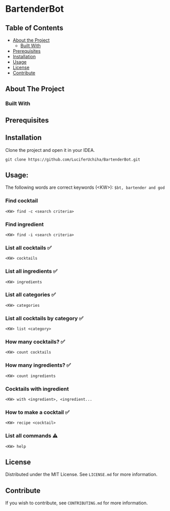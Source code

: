 # BartenderBot

## Table of Contents

* [About the Project](#about-the-project)
  * [Built With](#built-with)
* [Prerequisites](#prerequisites)
* [Installation](#installation)
* [Usage](#usage)
* [License](#license)
* [Contribute](#contribute)

## About The Project

### Built With

## Prerequisites

## Installation

Clone the project and open it in your IDEA.
``` 
git clone https://github.com/LuciferUchiha/BartenderBot.git
```

## Usage:
The following words are correct keywords (\<KW\>): ```$bt, bartender and god```

### Find cocktail
``` 
<KW> find -c <search criteria>
``` 

### Find ingredient 
``` 
<KW> find -i <search criteria>
``` 

### List all cocktails ✅
``` 
<KW> cocktails
```

### List all ingredients ✅
``` 
<KW> ingredients
```

### List all categories ✅
``` 
<KW> categories
```

### List all cocktails by category ✅
``` 
<KW> list <category>
```

### How many cocktails? ✅
``` 
<KW> count cocktails
```

### How many ingredients? ✅
``` 
<KW> count ingredients
```

### Cocktails with ingredient
``` 
<KW> with <ingredient>, <ingredient...
```

### How to make a cocktail ✅
``` 
<KW> recipe <cocktail>
```

### List all commands ⚠️
``` 
<KW> help
```

## License
Distributed under the MIT License. See `LICENSE.md` for more information.

## Contribute
If you wish to contribute, see `CONTRIBUTING.md` for more information.
